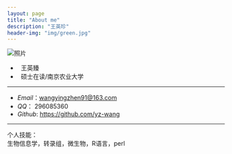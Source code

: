 ```yaml
---
layout: page
title: "About me"
description: "王英珍"
header-img: "img/green.jpg"
---
```




![照片](https://avatars0.githubusercontent.com/u/26157842?v=3&s=460)


*   王英臻
*   硕士在读/南京农业大学


* * *
* *Email*：wangyingzhen91@163.com
* *QQ*：  296085360
* *Github*: <https://github.com/yz-wang>
* * *
个人技能：  
生物信息学，转录组，微生物，R语言，perl